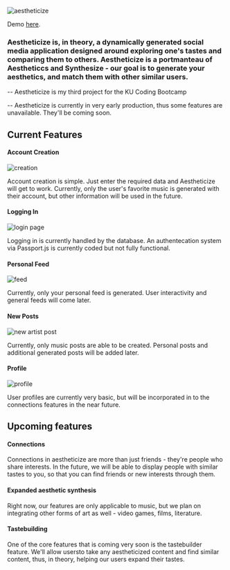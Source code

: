 ![aestheticize](https://i.imgur.com/RIrK46Z.png)

Demo [here](https://aestheticize.herokuapp.com/).


### Aestheticize is, in theory, a dynamically generated social media application designed around exploring one's tastes and comparing them to others. Aestheticize is a portmanteau of Aestheticcs and Synthesize - our goal is to generate your aesthetics, and match them with other similar users.
-- Aestheticize is my third project for the KU Coding Bootcamp

-- Aestheticize is currently in very early production, thus some features are unavailable. They'll be coming soon.

## Current Features
#### Account Creation
![creation](https://i.imgur.com/LfSohcZ.png)

Account creation is simple. Just enter the required data and Aestheticize will get to work. Currently, only the user's favorite music is generated with their account, but other information will be used in the future.

#### Logging In
![login page](https://i.imgur.com/rSPcHmK.png)

Logging in is currently handled by the database. An authentecation system via Passport.js is currently coded but not fully functional.

#### Personal Feed
![feed](https://i.imgur.com/CbLJOQ6.png)

Currently, only your personal feed is generated. User interactivity and general feeds will come later.

#### New Posts
![new artist post](https://i.imgur.com/EST5ksu.png)

Currently, only music posts are able to be created. Personal posts and additional generated posts will be added later.

#### Profile
![profile](https://i.imgur.com/vmst1SM.png)

User profiles are currently very basic, but will be incorporated in to the connections features in the near future.

## Upcoming features

#### Connections

Connections in aestheticize are more than just friends - they're people who share interests. In the future, we will be able to display people with similar tastes to you, so that you can find friends or new interests through them.


#### Expanded aesthetic synthesis 

Right now, our features are only applicable to music, but we plan on integrating other forms of art as well - video games, films, literature.

#### Tastebuilding

One of the core features that is coming very soon is the tastebuilder feature. We'll allow usersto take any aestheticized content and find similar content, thus, in theory, helping our users expand their tastes.
